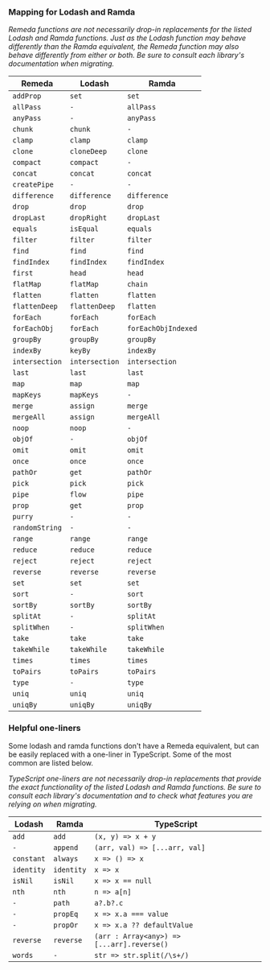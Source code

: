 ### Mapping for Lodash and Ramda

_Remeda functions are not necessarily drop-in replacements for the
listed Lodash and Ramda functions. Just as the Lodash function may behave
differently than the Ramda equivalent, the Remeda function may also
behave differently from either or both. Be sure to consult each library's
documentation when migrating._

| Remeda         | Lodash         | Ramda               |
| -------------- | -------------- | ------------------- |
| `addProp`      | `set`          | `set`               |
| `allPass`      | `-`            | `allPass`           |
| `anyPass`      | `-`            | `anyPass`           |
| `chunk`        | `chunk`        | `-`                 |
| `clamp`        | `clamp`        | `clamp`             |
| `clone`        | `cloneDeep`    | `clone`             |
| `compact`      | `compact`      | `-`                 |
| `concat`       | `concat`       | `concat`            |
| `createPipe`   | `-`            | `-`                 |
| `difference`   | `difference`   | `difference`        |
| `drop`         | `drop`         | `drop`              |
| `dropLast`     | `dropRight`    | `dropLast`          |
| `equals`       | `isEqual`      | `equals`            |
| `filter`       | `filter`       | `filter`            |
| `find`         | `find`         | `find`              |
| `findIndex`    | `findIndex`    | `findIndex`         |
| `first`        | `head`         | `head`              |
| `flatMap`      | `flatMap`      | `chain`             |
| `flatten`      | `flatten`      | `flatten`           |
| `flattenDeep`  | `flattenDeep`  | `flatten`           |
| `forEach`      | `forEach`      | `forEach`           |
| `forEachObj`   | `forEach`      | `forEachObjIndexed` |
| `groupBy`      | `groupBy`      | `groupBy`           |
| `indexBy`      | `keyBy`        | `indexBy`           |
| `intersection` | `intersection` | `intersection`      |
| `last`         | `last`         | `last`              |
| `map`          | `map`          | `map`               |
| `mapKeys`      | `mapKeys`      | `-`                 |
| `merge`        | `assign`       | `merge`             |
| `mergeAll`     | `assign`       | `mergeAll`          |
| `noop`         | `noop`         | `-`                 |
| `objOf`        | `-`            | `objOf`             |
| `omit`         | `omit`         | `omit`              |
| `once`         | `once`         | `once`              |
| `pathOr`       | `get`          | `pathOr`            |
| `pick`         | `pick`         | `pick`              |
| `pipe`         | `flow`         | `pipe`              |
| `prop`         | `get`          | `prop`              |
| `purry`        | `-`            | `-`                 |
| `randomString` | `-`            | `-`                 |
| `range`        | `range`        | `range`             |
| `reduce`       | `reduce`       | `reduce`            |
| `reject`       | `reject`       | `reject`            |
| `reverse`      | `reverse`      | `reverse`           |
| `set`          | `set`          | `set`               |
| `sort`         | `-`            | `sort`              |
| `sortBy`       | `sortBy`       | `sortBy`            |
| `splitAt`      | `-`            | `splitAt`           |
| `splitWhen`    | `-`            | `splitWhen`         |
| `take`         | `take`         | `take`              |
| `takeWhile`    | `takeWhile`    | `takeWhile`         |
| `times`        | `times`        | `times`             |
| `toPairs`      | `toPairs`      | `toPairs`           |
| `type`         | `-`            | `type`              |
| `uniq`         | `uniq`         | `uniq`              |
| `uniqBy`       | `uniqBy`       | `uniqBy`            |

### Helpful one-liners

Some lodash and ramda functions don't have a Remeda equivalent, but can be
easily replaced with a one-liner in TypeScript. Some of the most common
are listed below.

_TypeScript one-liners are not necessarily drop-in replacements that
provide the exact functionality of the listed Lodash and Ramda functions.
Be sure to consult each library's documentation and to check what features
you are relying on when migrating._

| Lodash         | Ramda          | TypeScript                                 |
| -------------- | -------------- | ------------------------------------------ |
| `add`          | `add`          | `(x, y) => x + y`                          |
| `-`            | `append`       | `(arr, val) => [...arr, val]`              |
| `constant`     | `always`       | `x => () => x`                             |
| `identity`     | `identity`     | `x => x`                                   |
| `isNil`        | `isNil`        | `x => x == null`                           |
| `nth`          | `nth`          | `n => a[n]`                                |
| `-`            | `path`         | `a?.b?.c`                                  |
| `-`            | `propEq`       | `x => x.a === value`                       |
| `-`            | `propOr`       | `x => x.a ?? defaultValue`                 |
| `reverse`      | `reverse`      | `(arr : Array<any>) => [...arr].reverse()` |
| `words`        | `-`            | `str => str.split(/\s+/)`                  |


